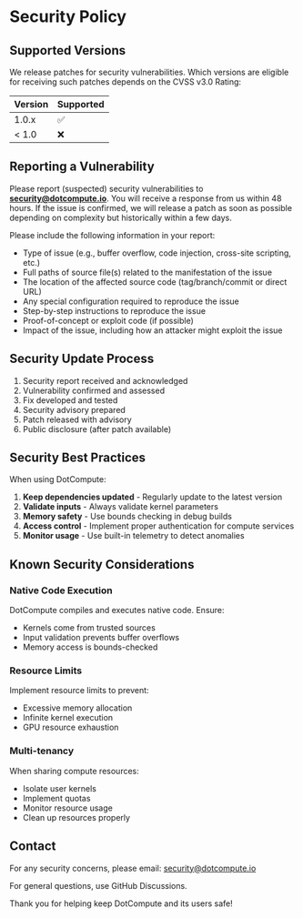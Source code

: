 # Security Policy

## Supported Versions

We release patches for security vulnerabilities. Which versions are eligible for receiving such patches depends on the CVSS v3.0 Rating:

| Version | Supported          |
| ------- | ------------------ |
| 1.0.x   | :white_check_mark: |
| < 1.0   | :x:                |

## Reporting a Vulnerability

Please report (suspected) security vulnerabilities to **security@dotcompute.io**. You will receive a response from us within 48 hours. If the issue is confirmed, we will release a patch as soon as possible depending on complexity but historically within a few days.

Please include the following information in your report:

- Type of issue (e.g., buffer overflow, code injection, cross-site scripting, etc.)
- Full paths of source file(s) related to the manifestation of the issue
- The location of the affected source code (tag/branch/commit or direct URL)
- Any special configuration required to reproduce the issue
- Step-by-step instructions to reproduce the issue
- Proof-of-concept or exploit code (if possible)
- Impact of the issue, including how an attacker might exploit the issue

## Security Update Process

1. Security report received and acknowledged
2. Vulnerability confirmed and assessed
3. Fix developed and tested
4. Security advisory prepared
5. Patch released with advisory
6. Public disclosure (after patch available)

## Security Best Practices

When using DotCompute:

1. **Keep dependencies updated** - Regularly update to the latest version
2. **Validate inputs** - Always validate kernel parameters
3. **Memory safety** - Use bounds checking in debug builds
4. **Access control** - Implement proper authentication for compute services
5. **Monitor usage** - Use built-in telemetry to detect anomalies

## Known Security Considerations

### Native Code Execution
DotCompute compiles and executes native code. Ensure:
- Kernels come from trusted sources
- Input validation prevents buffer overflows
- Memory access is bounds-checked

### Resource Limits
Implement resource limits to prevent:
- Excessive memory allocation
- Infinite kernel execution
- GPU resource exhaustion

### Multi-tenancy
When sharing compute resources:
- Isolate user kernels
- Implement quotas
- Monitor resource usage
- Clean up resources properly

## Contact

For any security concerns, please email: security@dotcompute.io

For general questions, use GitHub Discussions.

Thank you for helping keep DotCompute and its users safe!